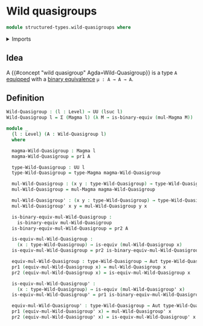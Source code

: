 # Wild quasigroups

```agda
module structured-types.wild-quasigroups where
```

<details><summary>Imports</summary>

```agda
open import foundation.automorphisms
open import foundation.binary-equivalences
open import foundation.dependent-pair-types
open import foundation.equivalences
open import foundation.universe-levels

open import structured-types.magmas
```

</details>

## Idea

A {{#concept "wild quasigroup" Agda=Wild-Quasigroup}} is a type `A`
[equipped](foundation.structure.md) with a
[binary equivalence](foundation.binary-equivalences.md) `μ : A → A → A`.

## Definition

```agda
Wild-Quasigroup : (l : Level) → UU (lsuc l)
Wild-Quasigroup l = Σ (Magma l) (λ M → is-binary-equiv (mul-Magma M))

module _
  {l : Level} (A : Wild-Quasigroup l)
  where

  magma-Wild-Quasigroup : Magma l
  magma-Wild-Quasigroup = pr1 A

  type-Wild-Quasigroup : UU l
  type-Wild-Quasigroup = type-Magma magma-Wild-Quasigroup

  mul-Wild-Quasigroup : (x y : type-Wild-Quasigroup) → type-Wild-Quasigroup
  mul-Wild-Quasigroup = mul-Magma magma-Wild-Quasigroup

  mul-Wild-Quasigroup' : (x y : type-Wild-Quasigroup) → type-Wild-Quasigroup
  mul-Wild-Quasigroup' x y = mul-Wild-Quasigroup y x

  is-binary-equiv-mul-Wild-Quasigroup :
    is-binary-equiv mul-Wild-Quasigroup
  is-binary-equiv-mul-Wild-Quasigroup = pr2 A

  is-equiv-mul-Wild-Quasigroup :
    (x : type-Wild-Quasigroup) → is-equiv (mul-Wild-Quasigroup x)
  is-equiv-mul-Wild-Quasigroup = pr2 is-binary-equiv-mul-Wild-Quasigroup

  equiv-mul-Wild-Quasigroup : type-Wild-Quasigroup → Aut type-Wild-Quasigroup
  pr1 (equiv-mul-Wild-Quasigroup x) = mul-Wild-Quasigroup x
  pr2 (equiv-mul-Wild-Quasigroup x) = is-equiv-mul-Wild-Quasigroup x

  is-equiv-mul-Wild-Quasigroup' :
    (x : type-Wild-Quasigroup) → is-equiv (mul-Wild-Quasigroup' x)
  is-equiv-mul-Wild-Quasigroup' = pr1 is-binary-equiv-mul-Wild-Quasigroup

  equiv-mul-Wild-Quasigroup' : type-Wild-Quasigroup → Aut type-Wild-Quasigroup
  pr1 (equiv-mul-Wild-Quasigroup' x) = mul-Wild-Quasigroup' x
  pr2 (equiv-mul-Wild-Quasigroup' x) = is-equiv-mul-Wild-Quasigroup' x
```
